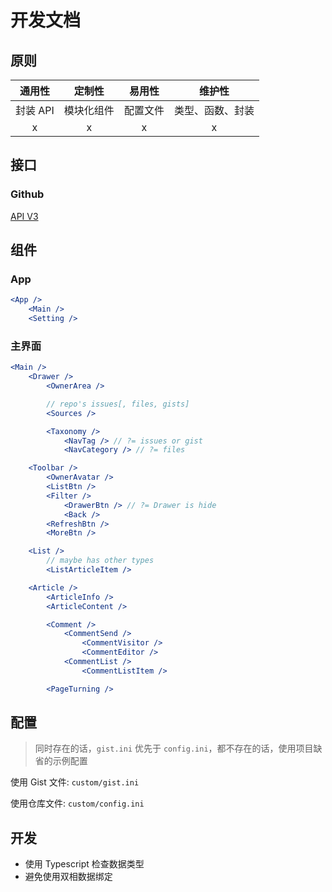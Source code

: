 # 开发文档

## 原则

|  通用性  |   定制性   |  易用性  |      维护性      |
| :------: | :--------: | :------: | :--------------: |
| 封装 API | 模块化组件 | 配置文件 | 类型、函数、封装 |
|    x     |     x      |    x     |        x         |

## 接口

### Github

[API V3](https://developer.github.com/v3/)

## 组件

### App

```jsx
<App />
    <Main />
    <Setting />
```

### 主界面

```jsx
<Main />
    <Drawer />
        <OwnerArea />

        // repo's issues[, files, gists]
        <Sources />

        <Taxonomy />
            <NavTag /> // ?= issues or gist
            <NavCategory /> // ?= files

    <Toolbar />
        <OwnerAvatar />
        <ListBtn />
        <Filter />
            <DrawerBtn /> // ?= Drawer is hide
            <Back />
        <RefreshBtn />
        <MoreBtn />

    <List />
        // maybe has other types
        <ListArticleItem />

    <Article />
        <ArticleInfo />
        <ArticleContent />

        <Comment />
            <CommentSend />
                <CommentVisitor />
                <CommentEditor />
            <CommentList />
                <CommentListItem />

        <PageTurning />
```

## 配置

> 同时存在的话，`gist.ini` 优先于 `config.ini`，都不存在的话，使用项目缺省的示例配置

使用 Gist 文件: `custom/gist.ini`

使用仓库文件: `custom/config.ini`

## 开发

- 使用 Typescript 检查数据类型
- 避免使用双相数据绑定
